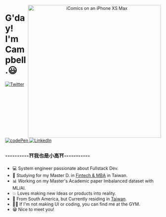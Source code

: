 <p align="center">
<img src="https://i.ibb.co/gychY6X/19362653.jpg" width="430" alt="iComics on an iPhone XS Max" align="right"  />
</p>

# G'day! I'm **Campbell**.😃

<p align="left">
<a href="#">
<img src="https://img.shields.io/badge/-Twitter-blue??style=flat&logo=Twitter" alt="Twitter"/>
</a> 
  
<a href="#">
<img src="https://img.shields.io/badge/-codePen-success??style=flat&logo=codepen" alt="codePen"/>
</a> 
  
<a href="#">
<img src="https://img.shields.io/badge/-LinkedIn-blue??style=flat&logo=linkedin" alt="LinkedIn" />
</a>
  
   ### ----------⛩我也是小高⛩-----------

</p>

* 💻 System engineer passionate about Fullstack Dev. 
* 📖 Studying for my Master D. in [Fintech & MBA](https://imba.ntut.edu.tw/) in Taiwan. 
* 📊 Working on my Master's Academic paper Imbalanced dataset with ML/AI.
* 💥 Loves making new Ideas or products into reality.
* 📍 From South America, but Currently residing in [Taiwan](https://en.wikipedia.org/wiki/Taiwan).
* 🤸‍♂️ If I'm not making UI or coding, you can find me at the GYM.
* 😁 Nice to meet you!
